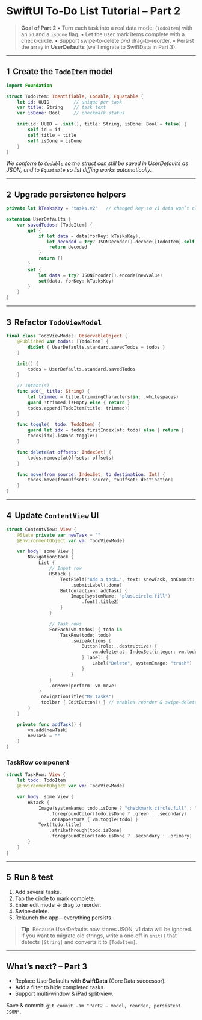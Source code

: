 # SwiftUI To‑Do List Tutorial – Part 2

> **Goal of Part 2**
> • Turn each task into a real data model (`TodoItem`) with an `id` and a `isDone` flag.
> • Let the user mark items complete with a check‑circle.
> • Support swipe‑to‑delete *and* drag‑to‑reorder.
> • Persist the array in **UserDefaults** (we’ll migrate to SwiftData in Part 3).

---

## 1  Create the `TodoItem` model

```swift
import Foundation

struct TodoItem: Identifiable, Codable, Equatable {
    let id: UUID         // unique per task
    var title: String    // task text
    var isDone: Bool     // checkmark status

    init(id: UUID = .init(), title: String, isDone: Bool = false) {
        self.id = id
        self.title = title
        self.isDone = isDone
    }
}
```

*We conform to `Codable` so the struct can still be saved in UserDefaults as JSON, and to `Equatable` so list diffing works automatically.*

---

## 2  Upgrade persistence helpers

```swift
private let kTasksKey = "tasks.v2"   // changed key so v1 data won’t clash

extension UserDefaults {
    var savedTodos: [TodoItem] {
        get {
            if let data = data(forKey: kTasksKey),
               let decoded = try? JSONDecoder().decode([TodoItem].self, from: data) {
                return decoded
            }
            return []
        }
        set {
            let data = try? JSONEncoder().encode(newValue)
            set(data, forKey: kTasksKey)
        }
    }
}
```

---

## 3  Refactor `TodoViewModel`

```swift
final class TodoViewModel: ObservableObject {
    @Published var todos: [TodoItem] {
        didSet { UserDefaults.standard.savedTodos = todos }
    }

    init() {
        todos = UserDefaults.standard.savedTodos
    }

    // Intent(s)
    func add(_ title: String) {
        let trimmed = title.trimmingCharacters(in: .whitespaces)
        guard !trimmed.isEmpty else { return }
        todos.append(TodoItem(title: trimmed))
    }

    func toggle(_ todo: TodoItem) {
        guard let idx = todos.firstIndex(of: todo) else { return }
        todos[idx].isDone.toggle()
    }

    func delete(at offsets: IndexSet) {
        todos.remove(atOffsets: offsets)
    }

    func move(from source: IndexSet, to destination: Int) {
        todos.move(fromOffsets: source, toOffset: destination)
    }
}
```

---

## 4  Update **`ContentView`** UI

```swift
struct ContentView: View {
    @State private var newTask = ""
    @EnvironmentObject var vm: TodoViewModel

    var body: some View {
        NavigationStack {
            List {
                // Input row
                HStack {
                    TextField("Add a task…", text: $newTask, onCommit: addTask)
                        .submitLabel(.done)
                    Button(action: addTask) {
                        Image(systemName: "plus.circle.fill")
                            .font(.title2)
                    }
                }

                // Task rows
                ForEach(vm.todos) { todo in
                    TaskRow(todo: todo)
                        .swipeActions {
                            Button(role: .destructive) {
                                vm.delete(at: IndexSet(integer: vm.todos.firstIndex(of: todo)!))
                            } label: {
                                Label("Delete", systemImage: "trash")
                            }
                        }
                }
                .onMove(perform: vm.move)
            }
            .navigationTitle("My Tasks")
            .toolbar { EditButton() } // enables reorder & swipe‑delete
        }
    }

    private func addTask() {
        vm.add(newTask)
        newTask = ""
    }
}
```

### TaskRow component

```swift
struct TaskRow: View {
    let todo: TodoItem
    @EnvironmentObject var vm: TodoViewModel

    var body: some View {
        HStack {
            Image(systemName: todo.isDone ? "checkmark.circle.fill" : "circle")
                .foregroundColor(todo.isDone ? .green : .secondary)
                .onTapGesture { vm.toggle(todo) }
            Text(todo.title)
                .strikethrough(todo.isDone)
                .foregroundColor(todo.isDone ? .secondary : .primary)
        }
    }
}
```

---

## 5  Run & test

1. Add several tasks.
2. Tap the circle to mark complete.
3. Enter edit mode → drag to reorder.
4. Swipe‑delete.
5. Relaunch the app—everything persists.

> **Tip**  Because UserDefaults now stores JSON, v1 data will be ignored. If you want to migrate old strings, write a one‑off in `init()` that detects `[String]` and converts it to `[TodoItem]`.

---

## What’s next? – Part 3

* Replace UserDefaults with **SwiftData** (Core Data successor).
* Add a filter to hide completed tasks.
* Support multi‑window & iPad split‑view.

Save & commit: `git commit -am "Part2 – model, reorder, persistent JSON"`.
